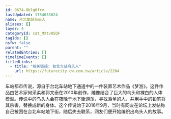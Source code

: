 ```yaml
---
id: 0674-8blg0frv
lastUpdated: 1754633624
name: 台北车站鸟头人
aliases: []
layer: 4
categoryId: cat_MXtv05QF
tagIds: []
nsfw: false
parent: ""
relatedEntries: []
timelineEvents: []
titledLinks:
  - title: "相关链接: 台北车站鸟头人"
    url: https://futurecity.cw.com.tw/article/2204
---
```


车站都市传说，源自于台北车站地下通道中的一件装置艺术作品《梦游》。这件作品由艺术家何采柔和郭文泰在2010年创作，雕像结合了巨大的鸟头和裸白的人体模型。传说中的鸟头人会在夜晚于地下街游荡，寻找落单的人，并用手中的铅笔将其杀害，替换成新的身体。这个传说始于2016年9月，当时有网友在论坛上发帖称自己被困在台北车站地下街，随后失去联系，网友们便开始编织出鸟头人的故事。